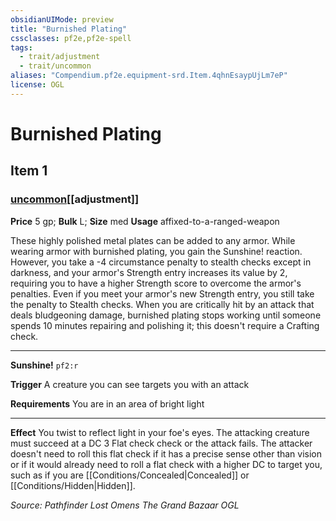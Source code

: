 ```yaml
---
obsidianUIMode: preview
title: "Burnished Plating"
cssclasses: pf2e,pf2e-spell
tags:
  - trait/adjustment
  - trait/uncommon
aliases: "Compendium.pf2e.equipment-srd.Item.4qhnEsaypUjLm7eP"
license: OGL
---
```

# Burnished Plating
## Item 1
### [uncommon](uncommon "Uncommon Rarity Trait")[[adjustment]]


**Price** 5 gp; 
**Bulk** L; **Size** med
**Usage** affixed-to-a-ranged-weapon

These highly polished metal plates can be added to any armor. While wearing armor with burnished plating, you gain the Sunshine! reaction. However, you take a -4 circumstance penalty to stealth checks except in darkness, and your armor's Strength entry increases its value by 2, requiring you to have a higher Strength score to overcome the armor's penalties. Even if you meet your armor's new Strength entry, you still take the penalty to Stealth checks. When you are critically hit by an attack that deals bludgeoning damage, burnished plating stops working until someone spends 10 minutes repairing and polishing it; this doesn't require a Crafting check.

* * *

**Sunshine!** `pf2:r`

**Trigger** A creature you can see targets you with an attack

**Requirements** You are in an area of bright light

* * *

**Effect** You twist to reflect light in your foe's eyes. The attacking creature must succeed at a DC 3 Flat check check or the attack fails. The attacker doesn't need to roll this flat check if it has a precise sense other than vision or if it would already need to roll a flat check with a higher DC to target you, such as if you are [[Conditions/Concealed|Concealed]] or [[Conditions/Hidden|Hidden]].

*Source: Pathfinder Lost Omens The Grand Bazaar*
*OGL*